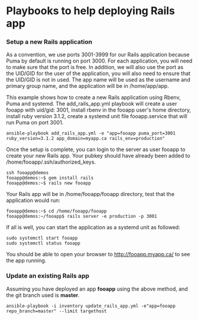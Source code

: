 # Playbooks to help deploying Rails app


### Setup a new Rails application 
As a convention, we use ports 3001-3999 for our Rails application because Puma by default is running on port 3000. For each application, you will need to make sure that the port is free. In addition, we will also use the port as the UID/GID for the user of the application, you will also need to ensure that the UID/GID is not in used. The app name will be used as the username and primary group name, and the application will be in /home/app/app.

This example shows how to create a new Rails application using Rbenv, Puma and systemd.
The add_rails_app.yml playbook will create a user fooapp with uid/gid: 3001, install rbenv in the fooapp user's home directory, install ruby version 3.1.2, create a systemd unit file fooapp.service that will run Puma on port 3001.

```
ansible-playbook add_rails_app.yml -e "app=fooapp puma_port=3001 ruby_version=3.1.2 app_domain=myapp.ca rails_env=production"
```

Once the setup is complete, you can login to the server as user fooapp to create your new Rails app. Your pubkey should have already been added to /home/fooapp/.ssh/authorized_keys.

```
ssh fooapp@demos
fooapp@demos:~$ gem install rails
fooapp@demos:~$ rails new fooapp
```

Your Rails app will be in /home/fooapp/fooapp directory, test that the application would run:

```
fooapp@demos:~$ cd /home/fooapp/fooapp
fooapp@demos:~/fooapp$ rails server -e production -p 3001
```



If all is well, you can start the application as a systemd unit as followed:
```
sudo systemctl start fooapp
sudo systemctl status fooapp
```
You should be able to open your browser to http://fooapp.myapp.ca/ to see the app running.

### Update an existing Rails app 
Assuming you have deployed an app **fooapp** using the above method, and the git branch used is **master**.

```
ansible-playbook -i inventory update_rails_app.yml -e"app=fooapp repo_branch=master" --limit targethost
```
